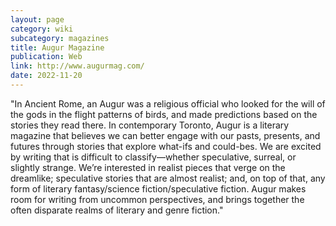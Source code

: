 ```yaml
---
layout: page
category: wiki
subcategory: magazines
title: Augur Magazine
publication: Web
link: http://www.augurmag.com/
date: 2022-11-20
---
```


"In Ancient Rome, an Augur was a religious official who looked for the will of the gods in the flight patterns of birds, and made predictions based on the stories they read there. In contemporary Toronto, Augur is a literary magazine that believes we can better engage with our pasts, presents, and futures through stories that explore what-ifs and could-bes. We are excited by writing that is difficult to classify—whether speculative, surreal, or slightly strange. We’re interested in realist pieces that verge on the dreamlike; speculative stories that are almost realist; and, on top of that, any form of literary fantasy/science fiction/speculative fiction. Augur makes room for writing from uncommon perspectives, and brings together the often disparate realms of literary and genre fiction."
